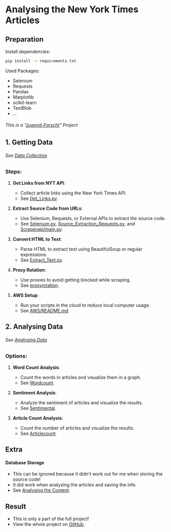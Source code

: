 # Analysing the New York Times Articles

## Preparation

Install dependencies:

```sh
pip install -r requirements.txt
```

Used Packages:

- Selenium
- Requests
- Pandas
- Matplotlib
- scikit-learn
- TextBlob
- ...

###### This is a "[Jugend-Forscht](https://jugend-forscht.de)" Project

## 1. Getting Data

###### See [Data Collection](data-collection/README.md)

### Steps:

1. **Get Links from NYT API**:

   - Collect article links using the New York Times API.
   - See [Get_Links.py](data-collection/Get_Links.py).

2. **Extract Source Code from URLs**:

   - Use Selenium, Requests, or External APIs to extract the source code.
   - See [Selenium.py](data-collection/Selenium.py), [Source_Extraction_Requests.py](data-collection/Requests/Source_Extraction_Requests.py), and [Scraperapi/main.py](data-collection/Scraperapi/main.py).

3. **Convert HTML to Text**:

   - Parse HTML to extract text using BeautifulSoup or regular expressions.
   - See [Extract_Text.py](data-collection/Extract_Text.py).

4. **Proxy Rotation**:

   - Use proxies to avoid getting blocked while scraping.
   - See [proxyrotation](data-collection/proxyrotation/).

5. **AWS Setup**:
   - Run your scripts in the cloud to reduce local computer usage.
   - See [AWS/README.md](data-collection/AWS/README.md).

## 2. Analysing Data

###### See [Analysing Data](Analysing/README.md)

### Options:

1. **Word Count Analysis**:

   - Count the words in articles and visualize them in a graph.
   - See [Wordcount](Analysing/Wordcount/README.md).

2. **Sentiment Analysis**:

   - Analyze the sentiment of articles and visualize the results.
   - See [Sentimental](Analysing/Sentimental/README.md).

3. **Article Count Analysis**:
   - Count the number of articles and visualize the results.
   - See [Articlecount](Analysing/Articlecount/README.md).

## Extra

#### Database Storage

- This can be ignored because it didn't work out for me when storing the source code!
- It did work when analyzing the articles and saving the info.
- See [Analysing the Content](Analysing/README.md).

## Result

- This is only a part of the full project!
- View the whole project on [GitHub](https://github.com/AdminL3/Jugend-Forscht/).
